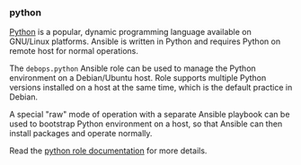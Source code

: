 ### python

[Python](https://www.python.org/) is a popular, dynamic programming
language available on GNU/Linux platforms. Ansible is written in Python
and requires Python on remote host for normal operations.

The `debops.python` Ansible role can be used to manage the Python
environment on a Debian/Ubuntu host. Role supports multiple Python
versions installed on a host at the same time, which is the default
practice in Debian.

A special "raw" mode of operation with a separate Ansible playbook can
be used to bootstrap Python environment on a host, so that Ansible can
then install packages and operate normally.

Read the [python role documentation](https://docs.debops.org/en/master/ansible/roles/python/) for more details.
